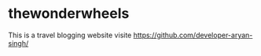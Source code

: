 # thewonderwheels
This is a travel blogging website visite https://github.com/developer-aryan-singh/
